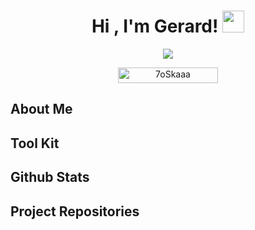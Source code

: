 <h1 align="center">Hi , I'm Gerard! <img src="https://media.giphy.com/media/hvRJCLFzcasrR4ia7z/giphy.gif" width="35"></h1>

<p align="center">
    <a href="https://github.com/DenverCoder1/readme-typing-svg"><img src="https://readme-typing-svg.herokuapp.com?font=Time+New+Roman&color=%23C8BE25&size=25&center=true&vCenter=true&width=800&height=100&lines=Bioinformatician;Bioinformatics+and+Coputational+Biology+Ph.D.+Candidate"></a>
</p>

<p align="center"> 
    <img src="https://komarev.com/ghpvc/?username=GerardNasser&label=Profile%20views&color=0047AB&style=plastic?" alt="7oSkaaa" height=25px, width=160px/> 

</p>

<h2 align="left">About Me</h2>
<h2 align="left">Tool Kit</h2>
<h2 align="left">Github Stats</h2>
<h2 align="left">Project Repositories</h2>

<!--
**gernasser/gernasser** is a ✨ _special_ ✨ repository because its `README.md` (this file) appears on your GitHub profile.

Here are some ideas to get you started:

- 🔭 I’m currently working on ...
- 🌱 I’m currently learning ...
- 👯 I’m looking to collaborate on ...
- 🤔 I’m looking for help with ...
- 💬 Ask me about ...
- 📫 How to reach me: ...
- 😄 Pronouns: ...
- ⚡ Fun fact: ...
-->
